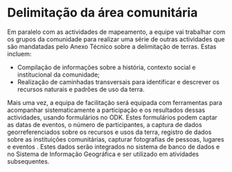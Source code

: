 # Delimitação da área comunitária

Em paralelo com as actividades de mapeamento, a equipe vai trabalhar com os grupos da comunidade para realizar uma série de outras actividades que são mandatadas pelo Anexo Técnico sobre a delimitação de terras. Estas incluem:

* Compilação de informações sobre a história, contexto social e institucional da comunidade;
* Realização de caminhadas transversais para identificar e descrever os recursos naturais e padrões de uso da terra.

Mais uma vez, a equipa de facilitação será equipada com ferramentas para acompanhar sistematicamente a participação e os resultados dessas actividades, usando formulários no ODK. Estes formulários podem captar as datas de eventos, o número de participantes, a captura de dados georreferenciados sobre os recursos e usos da terra, registro de dados sobre as instituições comunitárias, capturar fotografias de pessoas, lugares e eventos . Estes dados serão integrados no sistema de banco de dados e no Sistema de Informação Geográfica e ser utilizado em atividades subsequentes.

